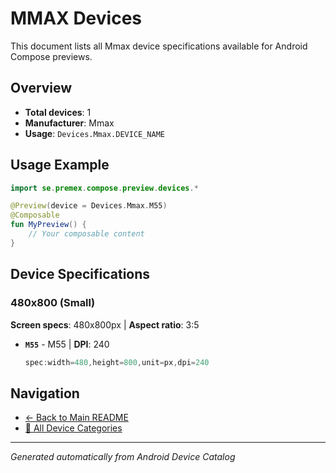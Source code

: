 # MMAX Devices

This document lists all Mmax device specifications available for Android Compose previews.

## Overview

- **Total devices**: 1
- **Manufacturer**: Mmax
- **Usage**: `Devices.Mmax.DEVICE_NAME`

## Usage Example

```kotlin
import se.premex.compose.preview.devices.*

@Preview(device = Devices.Mmax.M55)
@Composable
fun MyPreview() {
    // Your composable content
}
```

## Device Specifications

### 480x800 (Small)

**Screen specs**: 480x800px | **Aspect ratio**: 3:5

- **`M55`** - M55 | **DPI**: 240
  ```kotlin
  spec:width=480,height=800,unit=px,dpi=240
  ```

## Navigation

- [← Back to Main README](../../README.md)
- [📱 All Device Categories](../README.md)

---
*Generated automatically from Android Device Catalog*
